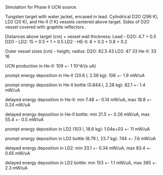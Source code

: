 Simulation for Phase II UCN source.

Tungsten target with water jacket, encased in lead.
Cylindrical D2O (296 K), LD2 (20 K), and He-II (1 K) vessels centered above target.
Sides of D2O vessel covered with graphite reflectors.

Distances above target (cm) + vessel wall thickness:
Lead - D2O: 4.7 + 0.5
D2O - LD2: 15 + 0.5 + 1 + 0.5
LD2 - HE-II: 8 + 0.3 + 0.8 + 0.2

Outer vessel sizes (cm) - height, radius:
D2O: 82.5 43
LD2: 47 33
He-II: 33 16

UCN production in He-II:
109 +- 1 10^4/(s uA)

prompt energy deposition in He-II (20.6 l, 2.58 kg):
106 +- 1.9 mW/uA

prompt energy deposition in He-II bottle (0.844 l, 2.28 kg):
82.1 +- 1.4 mW/uA

delayed energy deposition in He-II:
min 7.48 +- 0.14 mW/uA, max 18.8 +- 0.24 mW/uA

delayed energy deposition in He-II bottle:
min 21.5 +- 0.26 mW/uA, max 55.4 +- 0.5 mW/uA

prompt energy deposition in LD2 (103 l, 18.6 kg):
1.04e+03 +- 11 mW/uA

prompt energy deposition in LD2 bottle (8.79 l, 23.7 kg):
744 +- 7.6 mW/uA

delayed energy deposition in LD2:
min 33.1 +- 0.34 mW/uA, max 83.4 +- 0.65 mW/uA

delayed energy deposition in LD2 bottle:
min 153 +- 1.1 mW/uA, max 385 +- 2.3 mW/uA

